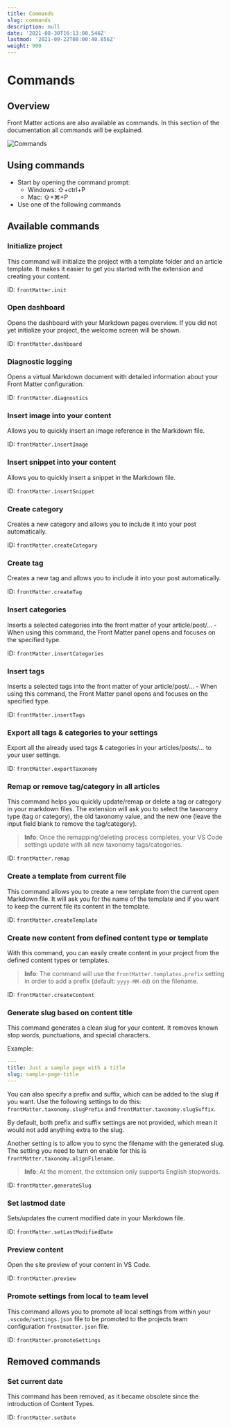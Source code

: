 ```yaml
---
title: Commands
slug: commands
description: null
date: '2021-08-30T16:13:00.546Z'
lastmod: '2021-09-22T08:00:40.856Z'
weight: 900
---
```


# Commands

## Overview

Front Matter actions are also available as commands. In this section of the documentation all
commands will be explained.

![Commands](/assets/commands-v6.1.0.png)

## Using commands

- Start by opening the command prompt:
  - Windows: ⇧+ctrl+P
  - Mac: ⇧+⌘+P
- Use one of the following commands

## Available commands

### Initialize project

This command will initialize the project with a template folder and an article template. It makes it
easier to get you started with the extension and creating your content.

ID: `frontMatter.init`

### Open dashboard

Opens the dashboard with your Markdown pages overview. If you did not yet initialize your project,
the welcome screen will be shown.

ID: `frontMatter.dashboard`

### Diagnostic logging

Opens a virtual Markdown document with detailed information about your Front Matter configuration.

ID: `frontMatter.diagnostics`

### Insert image into your content

Allows you to quickly insert an image reference in the Markdown file.

ID: `frontMatter.insertImage`

### Insert snippet into your content

Allows you to quickly insert a snippet in the Markdown file.

ID: `frontMatter.insertSnippet`

### Create category

Creates a new category and allows you to include it into your post automatically.

ID: `frontMatter.createCategory`

### Create tag

Creates a new tag and allows you to include it into your post automatically.

ID: `frontMatter.createTag`

### Insert categories

Inserts a selected categories into the front matter of your article/post/... - When using this
command, the Front Matter panel opens and focuses on the specified type.

ID: `frontMatter.insertCategories`

### Insert tags

Inserts a selected tags into the front matter of your article/post/... - When using this command,
the Front Matter panel opens and focuses on the specified type.

ID: `frontMatter.insertTags`

### Export all tags & categories to your settings

Export all the already used tags & categories in your articles/posts/... to your user settings.

ID: `frontMatter.exportTaxonomy`

### Remap or remove tag/category in all articles

This command helps you quickly update/remap or delete a tag or category in your markdown files. The
extension will ask you to select the taxonomy type (tag or category), the old taxonomy value, and
the new one (leave the input field blank to remove the tag/category).

> **Info**: Once the remapping/deleting process completes, your VS Code settings update with all new
> taxonomy tags/categories.

ID: `frontMatter.remap`

### Create a template from current file

This command allows you to create a new template from the current open Markdown file. It will ask
you for the name of the template and if you want to keep the current file its content in the
template.

ID: `frontMatter.createTemplate`

### Create new content from defined content type or template

With this command, you can easily create content in your project from the defined content types or
templates.

> **Info**: The command will use the `frontMatter.templates.prefix` setting in order to add a prefix
> (default: `yyyy-MM-dd`) on the filename.

ID: `frontMatter.createContent`

### Generate slug based on content title

This command generates a clean slug for your content. It removes known stop words, punctuations, and
special characters.

Example:

```yaml
---
title: Just a sample page with a title
slug: sample-page-title
---
```

You can also specify a prefix and suffix, which can be added to the slug if you want. Use the
following settings to do this: `frontMatter.taxonomy.slugPrefix` and
`frontMatter.taxonomy.slugSuffix`.

By default, both prefix and suffix settings are not provided, which mean it would not add anything
extra to the slug.

Another setting is to allow you to sync the filename with the generated slug. The setting you need
to turn on enable for this is `frontMatter.taxonomy.alignFilename`.

> **Info**: At the moment, the extension only supports English stopwords.

ID: `frontMatter.generateSlug`

### Set lastmod date

Sets/updates the current modified date in your Markdown file.

ID: `frontMatter.setLastModifiedDate`

### Preview content

Open the site preview of your content in VS Code.

ID: `frontMatter.preview`

### Promote settings from local to team level

This command allows you to promote all local settings from within your `.vscode/settings.json` file
to be promoted to the projects team configuration `frontmatter.json` file.

ID: `frontMatter.promoteSettings`

## Removed commands

### Set current date

This command has been removed, as it became obsolete since the introduction of Content Types.

ID: `frontMatter.setDate`
